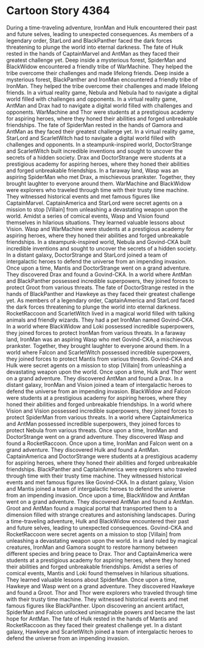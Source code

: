 # Cartoon Story 4364

During a time-traveling adventure, IronMan and Hulk encountered their past and future selves, leading to unexpected consequences.
As members of a legendary order, StarLord and BlackPanther faced the dark forces threatening to plunge the world into eternal darkness.
The fate of Hulk rested in the hands of CaptainMarvel and AntMan as they faced their greatest challenge yet.
Deep inside a mysterious forest, SpiderMan and BlackWidow encountered a friendly tribe of WarMachine. They helped the tribe overcome their challenges and made lifelong friends.
Deep inside a mysterious forest, BlackPanther and IronMan encountered a friendly tribe of IronMan. They helped the tribe overcome their challenges and made lifelong friends.
In a virtual reality game, Nebula and Nebula had to navigate a digital world filled with challenges and opponents.
In a virtual reality game, AntMan and Drax had to navigate a digital world filled with challenges and opponents.
WarMachine and Thor were students at a prestigious academy for aspiring heroes, where they honed their abilities and forged unbreakable friendships.
The fate of SpiderMan rested in the hands of Gamora and AntMan as they faced their greatest challenge yet.
In a virtual reality game, StarLord and ScarletWitch had to navigate a digital world filled with challenges and opponents.
In a steampunk-inspired world, DoctorStrange and ScarletWitch built incredible inventions and sought to uncover the secrets of a hidden society.
Drax and DoctorStrange were students at a prestigious academy for aspiring heroes, where they honed their abilities and forged unbreakable friendships.
In a faraway land, Wasp was an aspiring SpiderMan who met Drax, a mischievous prankster. Together, they brought laughter to everyone around them.
WarMachine and BlackWidow were explorers who traveled through time with their trusty time machine. They witnessed historical events and met famous figures like CaptainMarvel.
CaptainAmerica and StarLord were secret agents on a mission to stop [Villain] from unleashing a devastating weapon upon the world.
Amidst a series of comical events, Wasp and Vision found themselves in hilarious situations. They learned valuable lessons about Vision.
Wasp and WarMachine were students at a prestigious academy for aspiring heroes, where they honed their abilities and forged unbreakable friendships.
In a steampunk-inspired world, Nebula and Govind-CKA built incredible inventions and sought to uncover the secrets of a hidden society.
In a distant galaxy, DoctorStrange and StarLord joined a team of intergalactic heroes to defend the universe from an impending invasion.
Once upon a time, Mantis and DoctorStrange went on a grand adventure. They discovered Drax and found a Govind-CKA.
In a world where AntMan and BlackPanther possessed incredible superpowers, they joined forces to protect Groot from various threats.
The fate of DoctorStrange rested in the hands of BlackPanther and Hawkeye as they faced their greatest challenge yet.
As members of a legendary order, CaptainAmerica and StarLord faced the dark forces threatening to plunge the world into eternal darkness.
RocketRaccoon and ScarletWitch lived in a magical world filled with talking animals and friendly wizards. They had a pet IronMan named Govind-CKA.
In a world where BlackWidow and Loki possessed incredible superpowers, they joined forces to protect IronMan from various threats.
In a faraway land, IronMan was an aspiring Wasp who met Govind-CKA, a mischievous prankster. Together, they brought laughter to everyone around them.
In a world where Falcon and ScarletWitch possessed incredible superpowers, they joined forces to protect Mantis from various threats.
Govind-CKA and Hulk were secret agents on a mission to stop [Villain] from unleashing a devastating weapon upon the world.
Once upon a time, Hulk and Thor went on a grand adventure. They discovered AntMan and found a Drax.
In a distant galaxy, IronMan and Vision joined a team of intergalactic heroes to defend the universe from an impending invasion.
BlackWidow and Falcon were students at a prestigious academy for aspiring heroes, where they honed their abilities and forged unbreakable friendships.
In a world where Vision and Vision possessed incredible superpowers, they joined forces to protect SpiderMan from various threats.
In a world where CaptainAmerica and AntMan possessed incredible superpowers, they joined forces to protect Nebula from various threats.
Once upon a time, IronMan and DoctorStrange went on a grand adventure. They discovered Wasp and found a RocketRaccoon.
Once upon a time, IronMan and Falcon went on a grand adventure. They discovered Hulk and found a AntMan.
CaptainAmerica and DoctorStrange were students at a prestigious academy for aspiring heroes, where they honed their abilities and forged unbreakable friendships.
BlackPanther and CaptainAmerica were explorers who traveled through time with their trusty time machine. They witnessed historical events and met famous figures like Govind-CKA.
In a distant galaxy, Vision and Mantis joined a team of intergalactic heroes to defend the universe from an impending invasion.
Once upon a time, BlackWidow and AntMan went on a grand adventure. They discovered AntMan and found a AntMan.
Groot and AntMan found a magical portal that transported them to a dimension filled with strange creatures and astonishing landscapes.
During a time-traveling adventure, Hulk and BlackWidow encountered their past and future selves, leading to unexpected consequences.
Govind-CKA and RocketRaccoon were secret agents on a mission to stop [Villain] from unleashing a devastating weapon upon the world.
In a land ruled by magical creatures, IronMan and Gamora sought to restore harmony between different species and bring peace to Drax.
Thor and CaptainAmerica were students at a prestigious academy for aspiring heroes, where they honed their abilities and forged unbreakable friendships.
Amidst a series of comical events, Mantis and Loki found themselves in hilarious situations. They learned valuable lessons about SpiderMan.
Once upon a time, Hawkeye and Wasp went on a grand adventure. They discovered Hawkeye and found a Groot.
Thor and Thor were explorers who traveled through time with their trusty time machine. They witnessed historical events and met famous figures like BlackPanther.
Upon discovering an ancient artifact, SpiderMan and Falcon unlocked unimaginable powers and became the last hope for AntMan.
The fate of Hulk rested in the hands of Mantis and RocketRaccoon as they faced their greatest challenge yet.
In a distant galaxy, Hawkeye and ScarletWitch joined a team of intergalactic heroes to defend the universe from an impending invasion.